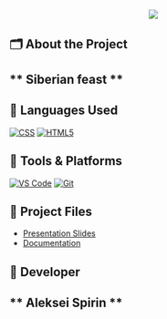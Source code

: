 <h1 align="center"></h1>

<p align="center">
  <img src="https://github.com/codingburgas/8grade-html-css-project-cars2go/tree/main/media">

<br>

## 🗂 About the Project

## ** Siberian feast ** 
## 🧪 Languages Used

<p align="left">
<a href="https://git-scm.com/"><img src="https://i.imgur.com/QAlyJwJ.png" alt="CSS"/></a>
<a href="https://en.wikipedia.org/wiki/HTML"><img src="https://i.imgur.com/6UPrSqj.png" alt="HTML5"/></a>
</p>

## 🧰 Tools & Platforms

<p align="left">
  <a href="https://code.visualstudio.com/"><img src="https://img.icons8.com/color/48/000000/visual-studio-code-2019.png" alt="VS Code"/></a>
  <a href="https://git-scm.com/"><img src="https://img.icons8.com/color/48/000000/git.png" alt="Git"/></a>
</p>

## 📄 Project Files

* [Presentation Slides](https://blank)
* [Documentation](https://blank)


## 👤 Developer

## ** Aleksei Spirin **